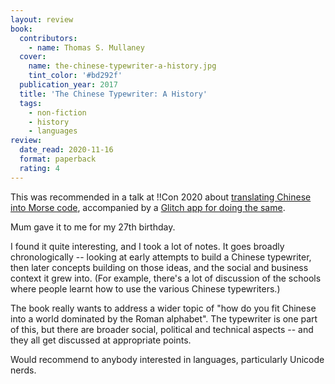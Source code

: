 ```yaml
---
layout: review
book:
  contributors:
    - name: Thomas S. Mullaney
  cover:
    name: the-chinese-typewriter-a-history.jpg
    tint_color: '#bd292f'
  publication_year: 2017
  title: 'The Chinese Typewriter: A History'
  tags:
    - non-fiction
    - history
    - languages
review:
  date_read: 2020-11-16
  format: paperback
  rating: 4
---
```


This was recommended in a talk at !!Con 2020 about [translating Chinese into Morse code](https://speakerdeck.com/franklinhu/learning-your-ai-bi-xi-s-translating-chinese-into-morse-code?slide=17), accompanied by a [Glitch app for doing the same](https://translate-chinese-into-morse-code.glitch.me/).

Mum gave it to me for my 27th birthday.

I found it quite interesting, and I took a lot of notes.
It goes broadly chronologically -- looking at early attempts to build a Chinese typewriter, then later concepts building on those ideas, and the social and business context it grew into.
(For example, there's a lot of discussion of the schools where people learnt how to use the various Chinese typewriters.)

The book really wants to address a wider topic of "how do you fit Chinese into a world dominated by the Roman alphabet".
The typewriter is one part of this, but there are broader social, political and technical aspects -- and they all get discussed at appropriate points.

Would recommend to anybody interested in languages, particularly Unicode nerds.
